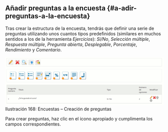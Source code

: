 ## Añadir preguntas a la encuesta {#a-adir-preguntas-a-la-encuesta}

Tras crear la estructura de la encuesta, tendrás que definir una serie de preguntas utilizando unos cuantos tipos predefinidos (similares en muchos sentidos a los de la herramienta _Ejercicios_): _Sí/No_, _Selección múltiple_, _Respuesta múltiple_, _Pregunta abierta_, _Desplegable_, _Porcentaje_, _Rendimiento_ y _Comentario_.

![](../assets/images224.png)Ilustración 168: Encuestas – Creación de preguntas

Para crear preguntas, haz clic en el icono apropiado y cumplimenta los campos correspondientes.